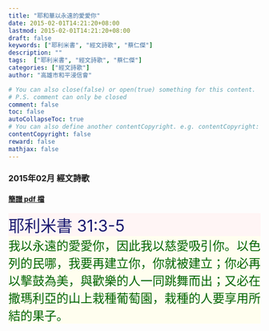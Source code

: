 ```yaml
---
title: "耶和華以永遠的愛愛你"
date: 2015-02-01T14:21:20+08:00
lastmod: 2015-02-01T14:21:20+08:00
draft: false
keywords: ["耶利米書", "經文詩歌", "蔡仁傑"]
description: ""
tags:  ["耶利米書", "經文詩歌", "蔡仁傑"]
categories: ["經文詩歌"]
author: "高雄市和平浸信會"

# You can also close(false) or open(true) something for this content.
# P.S. comment can only be closed
comment: false
toc: false
autoCollapseToc: true
# You can also define another contentCopyright. e.g. contentCopyright: "This is another copyright."
contentCopyright: false
reward: false
mathjax: false
---
```


### 2015年02月 經文詩歌

#### [簡譜 pdf 檔](/pdf-h/h201502.pdf "耶和華以永遠的愛愛你")

<div style="background-color:#FFF5F5"><font size="6", color="#191970">
耶利米書 31:3-5
</font>
</div>

<div style="background-color:#FFFEEF"><font size="5", color="#006400">
我以永遠的愛愛你，因此我以慈愛吸引你。以色列的民哪，我要再建立你，你就被建立；你必再以擊鼓為美，與歡樂的人一同跳舞而出；又必在撒瑪利亞的山上栽種葡萄園，栽種的人要享用所結的果子。
</font>
</div>